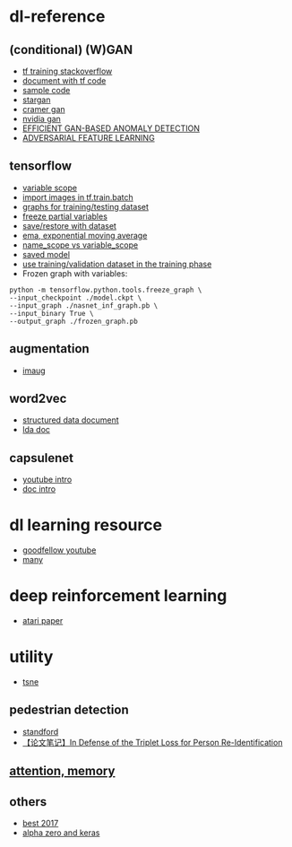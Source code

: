 # dl-reference
## (conditional) (W)GAN
* [tf training stackoverflow](https://stackoverflow.com/questions/35298326/freeze-some-variables-scopes-in-tensorflow-stop-gradient-vs-passing-variables)
* [document with tf code](https://bobondemon.github.io/2017/03/17/WGAN-Part-2/)
* [sample code](https://github.com/igul222/improved_wgan_training/blob/master/gan_toy.py)
* [stargan](https://arxiv.org/pdf/1711.09020.pdf#page9)
* [cramer gan](https://arxiv.org/pdf/1705.10743.pdf)
* [nvidia gan](https://arxiv.org/pdf/1710.10196.pdf)
* [EFFICIENT GAN-BASED ANOMALY DETECTION](https://arxiv.org/pdf/1802.06222.pdf)
* [ADVERSARIAL FEATURE LEARNING](https://arxiv.org/pdf/1605.09782.pdf)

## tensorflow
* [variable scope](http://www.jianshu.com/p/ab0d38725f88)
* [import images in tf.train.batch](https://stackoverflow.com/questions/37340129/tensorflow-training-on-my-own-image)
* [graphs for training/testing dataset](https://medium.com/@ywchen88/tensorflow-dataset-api-graph-30807178cfa0)
* [freeze partial variables](https://stackoverflow.com/questions/35298326/freeze-some-variables-scopes-in-tensorflow-stop-gradient-vs-passing-variables)
* [save/restore with dataset](http://vict0rsch.github.io/2018/05/17/restore-tf-model-dataset/)
* [ema, exponential moving average](http://ruishu.io/2017/11/22/ema/)
* [name_scope vs variable_scope](https://stackoverflow.com/a/37534656)
* [saved model](http://stackabuse.com/tensorflow-save-and-restore-models/)
* [use training/validation dataset in the training phase](https://stackoverflow.com/questions/47356764/how-to-use-tensorflow-dataset-api-with-training-and-validation-sets)
* Frozen graph with variables:
```
python -m tensorflow.python.tools.freeze_graph \
--input_checkpoint ./model.ckpt \
--input_graph ./nasnet_inf_graph.pb \
--input_binary True \
--output_graph ./frozen_graph.pb
```

## augmentation
* [imaug](https://github.com/aleju/imgaug)
## word2vec
* [structured data document](https://towardsdatascience.com/structured-deep-learning-b8ca4138b848)
* [lda doc](https://towardsdatascience.com/lda2vec-word-embeddings-in-topic-models-4ee3fc4b2843)
## capsulenet
* [youtube intro](https://m.youtube.com/watch?utm_content=buffer4e1ee&v=pPN8d0E3900&utm_medium=social&utm_source=twitter.com&utm_campaign=buffer)
* [doc intro](https://towardsdatascience.com/demystifying-matrix-capsules-with-em-routing-part-1-overview-2126133a8457)
# dl learning resource
* [goodfellow youtube](https://m.youtube.com/playlist?list=PLkISDyMVw2Htm42P0eTVEKyz7scxZ4V-O)
* [many](https://unsupervisedmethods.com/my-curated-list-of-ai-and-machine-learning-resources-from-around-the-web-9a97823b8524)
# deep reinforcement learning
* [atari paper](https://www.cs.toronto.edu/~vmnih/docs/dqn.pdf)
# utility
* [tsne](https://buzzrobot.com/using-t-sne-to-visualise-how-your-deep-model-thinks-4ba6da0c63a0)
## pedestrian detection
* [standford](https://web.stanford.edu/class/cs231a/prev_projects_2016/pedestrian-detection-tracking.pdf)
* [【论文笔记】In Defense of the Triplet Loss for Person Re-Identification](http://blog.csdn.net/qq_21190081/article/details/78417215)

## [attention, memory](https://towardsdatascience.com/memory-attention-sequences-37456d271992)

## others
* [best 2017](https://www.reddit.com/r/MachineLearning/comments/7nrzhn/d_results_from_best_of_machine_learning_2017/)
* [alpha zero and keras](https://medium.com/applied-data-science/how-to-build-your-own-alphazero-ai-using-python-and-keras-7f664945c188)
